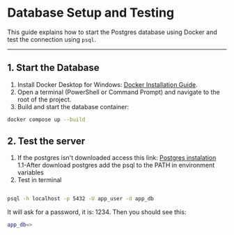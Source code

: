 # Database Setup and Testing

This guide explains how to start the Postgres database using Docker and test the connection using `psql`.

---

## 1. Start the Database

1. Install Docker Desktop for Windows: [Docker Installation Guide](https://docs.docker.com/desktop/setup/install/windows-install/).  
2. Open a terminal (PowerShell or Command Prompt) and navigate to the root of the project.  
3. Build and start the database container:

```bash
docker compose up --build

````
## 2. Test the server

1. If the postgres isn't downloaded access this link: [Postgres instalation](https://www.postgresql.org/download/windows/)<br>
   1.1-After download postgres add the psql to the PATH in environment variables
2. Test in terminal
```bash

psql -h localhost -p 5432 -U app_user -d app_db
````
It will ask for a password, it is: 1234. Then you should see this:
```bash
app_db=>
```
